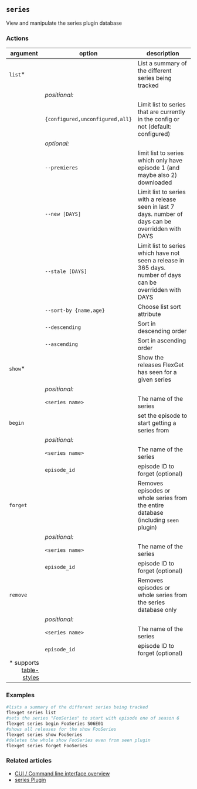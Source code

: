 ## `series`
View and manipulate the series plugin database

### Actions
| argument | option | description |
| --- | --- | --- |
| `list`* || List a summary of the different series being tracked |
|| *positional:*|
||`{configured,unconfigured,all}` | Limit list to series that are currently in the config or not (default: configured) |
|| *optional:* |
|| `--premieres` | limit list to series which only have episode 1 (and maybe also 2) downloaded |
|| `--new [DAYS]` | Limit list to series with a release seen in last 7 days. number of days can be overridden with DAYS |
|| `--stale [DAYS]` | Limit list to series which have not seen a release in 365 days. number of days can be overridden with DAYS |
|| `--sort-by {name,age}` | Choose list sort attribute |
|| `--descending` | Sort in descending order |
|| `--ascending` | Sort in ascending order |
| `show`* || Show the releases FlexGet has seen for a given series |
|| *positional:*|
|| `<series name>` | The name of the series |
| `begin`|| set the episode to start getting a series from |
|| *positional:*|
|| `<series name>` | The name of the series |
|| `episode_id` | episode ID to forget (optional)|
| `forget`|| Removes episodes or whole series from the entire database (including `seen` plugin) |
|| *positional:*|
|| `<series name>` | The name of the series |
|| `episode_id` | episode ID to forget (optional)|
| `remove` || Removes episodes or whole series from the series database only |
|| *positional:*|
|| `<series name>` | The name of the series |
|| `episode_id` | episode ID to forget (optional)|
|<div align="right">\* supports [table-styles](/CLI/--table-styles)</div> ||

### Examples
```bash
#lists a summary of the different series being tracked
flexget series list
#sets the series "FooSeries" to start with episode one of season 6
flexget series begin FooSeries S06E01
#shows all releases for the show FooSeries
flexget series show FooSeries
#deletes the whole show FooSeries even from seen plugin
flexget series forget FooSeries
```

### Related articles
* [CUI / Command line interface overview](/CLI)
* [series Plugin](/Plugins/series)